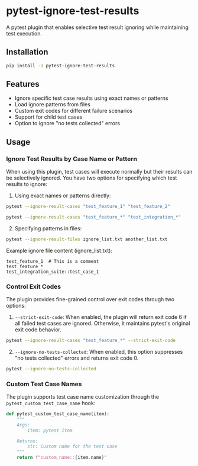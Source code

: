 # pytest-ignore-test-results

A pytest plugin that enables selective test result ignoring while maintaining test execution.

## Installation

```bash
pip install -U pytest-ignore-test-results
```

## Features

- Ignore specific test case results using exact names or patterns
- Load ignore patterns from files
- Custom exit codes for different failure scenarios
- Support for child test cases
- Option to ignore "no tests collected" errors

## Usage

### Ignore Test Results by Case Name or Pattern

When using this plugin, test cases will execute normally but their results can be selectively ignored. You have two options for specifying which test results to ignore:

1. Using exact names or patterns directly:

```bash
pytest --ignore-result-cases "test_feature_1" "test_feature_2"
```

```bash
pytest --ignore-result-cases "test_feature_*" "test_integration_*"
```

2. Specifying patterns in files:

```bash
pytest --ignore-result-files ignore_list.txt another_list.txt
```

Example ignore file content (ignore_list.txt):

```
test_feature_1  # This is a comment
test_feature_*
test_integration_suite::test_case_1
```

### Control Exit Codes

The plugin provides fine-grained control over exit codes through two options:

1. `--strict-exit-code`: When enabled, the plugin will return exit code 6 if all failed test cases are ignored. Otherwise, it maintains pytest's original exit code behavior.

```bash
pytest --ignore-result-cases "test_feature_*" --strict-exit-code
```

2. `--ignore-no-tests-collected`: When enabled, this option suppresses "no tests collected" errors and returns exit code 0.

```bash
pytest --ignore-no-tests-collected
```

### Custom Test Case Names

The plugin supports test case name customization through the `pytest_custom_test_case_name` hook:

```python
def pytest_custom_test_case_name(item):
    """
    Args:
        item: pytest item

    Returns:
        str: Custom name for the test case
    """
    return f"custom_name::{item.name}"
```
